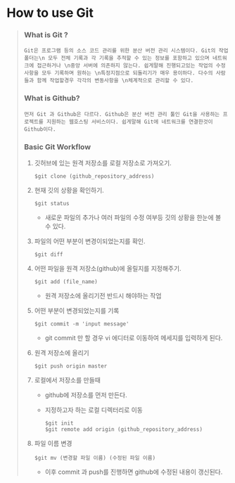 # How to use Git

> ### What is Git ?
>
> ```text
> Git은 프로그램 등의 소스 코드 관리를 위한 분산 버전 관리 시스템이다. Git의 작업 폴더는\n 모두 전체 기록과 각 기록을 추적할 수 있는 정보를 포함하고 있으며 네트워크에 접근하거나 \n중앙 서버에 의존하지 않는다. 쉽게말해 진행되고있는 작업의 수정사항을 모두 기록하며 원하는 \n특정지점으로 되돌리기가 매우 용이하다. 다수의 사람들과 함께 작업할경우 각각의 변동사항을 \n체계적으로 관리할 수 있다.
> ```
>
>
>
> ### What is Github?
>
> ```text
> 먼저 Git 과 Github은 다르다. Github은 분산 버전 관리 툴인 Git을 사용하는 프로젝트를 지원하는 웹호스팅 서비스이다. 쉽게말해 Git에 네트워크를 연결한것이 Github이다.
> ```
>
>
>
> ### Basic Git Workflow
>
> 1. 깃허브에 있는 원격 저장소를 로컬 저장소로 가져오기.
>
>    ```text
>    $git clone (github_repository_address)
>    ```
>
> 2. 현재 깃의 상황을 확인하기. 
>
>    ```text
>    $git status
>    ```
>
>    - 새로운 파일의 추가나 여러 파일의 수정 여부등 깃의 상황을 한눈에 볼 수 있다.
>
> 3. 파일의 어떤 부분이 변경이되었는지를 확인.
>
>    ```text
>    $git diff
>    ```
>
> 4. 어떤 파일을 원격 저장소(github)에 올릴지를 지정해주기.
>
>    ```text
>    $git add (file_name)
>    ```
>
>    - 원격 저장소에 올리기전 반드시 해야하는 작업
>
> 5. 어떤 부분이 변경되었는지를 기록
>
>    ```text
>    $git commit -m 'input message'
>    ```
>
>    - git commit 만 할 경우 vi 에디터로 이동하여 메세지를 입력하게 된다. 
>
> 6. 원격 저장소에 올리기
>
>    ```text
>    $git push origin master
>    ```
>
> 7. 로컬에서 저장소를 만들때
>
>    - github에 저장소를 먼저 만든다.
>
>    - 지정하고자 하는 로컬 디렉터리로 이동
>
>      ```text
>      $git init
>      $git remote add origin (github_repository_address)
>      ```
>
>
> 8. 파일 이름 변경
>
>    ```text
>    $git mv (변경할 파일 이름) (수정된 파일 이름)
>    ```
>
>    - 이후 commit 과 push를 진행하면 github에 수정된 내용이 갱신된다.

